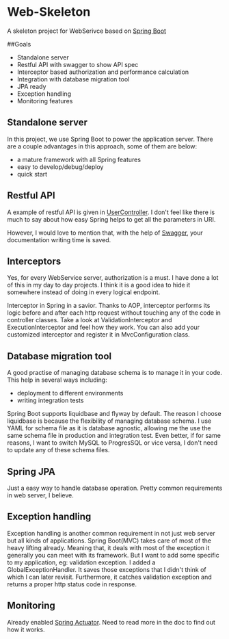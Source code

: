 # Web-Skeleton

A skeleton project for WebSerivce based on [Spring Boot](https://github.com/spring-projects/spring-boot)

##Goals

* Standalone server
* Restful API with swagger to show API spec
* Interceptor based authorization and performance calculation
* Integration with database migration tool
* JPA ready
* Exception handling
* Monitoring features

## Standalone server
In this project, we use Spring Boot to power the application server.
There are a couple advantages in this approach, some of them are below:
* a mature framework with all Spring features
* easy to develop/debug/deploy
* quick start

## Restful API
A example of restful API is given in [UserController](src/main/java/me/jamc/skeleton/controller/UserController.java).
I don't feel like there is much to say about how easy Spring helps to get all the
parameters in URI.

However, I would love to mention that, with the help of [Swagger](http://swagger.io/),
your documentation writing time is saved.

## Interceptors
Yes, for every WebService server, authorization is a must. I have done a lot of this in
my day to day projects. I think it is a good idea to hide it somewhere instead of doing
in every logical endpoint.

Interceptor in Spring in a savior. Thanks to AOP, interceptor performs its logic
before and after each http request without touching any of the code in controller classes.
Take a look at ValidationInterceptor and ExecutionInterceptor and feel how they work.
You can also add your customized interceptor and register it in MvcConfiguration class.

## Database migration tool
A good practise of managing database schema is to manage it in your code. This help in
several ways including:
* deployment to different environments
* writing integration tests

Spring Boot supports liquidbase and flyway by default. The reason I choose liquidbase is
because the flexibility of managing database schema. I use YAML for schema file as it is
database agnostic, allowing me the use the same schema file in production and
integration test. Even better, if for same reasons, I want to switch MySQL to ProgresSQL
or vice versa, I don't need to update any of these schema files.

## Spring JPA
Just a easy way to handle database operation. Pretty common requirements in web server, I believe.

## Exception handling
Exception handling is another common requirement in not just web server but all kinds of
applications. Spring Boot(MVC) takes care of most of the heavy lifting already. Meaning that,
it deals with most of the exception it generally you can meet with its framework. But I want to
add some specific to my application, eg: validation exception. I added a GlobalExceptionHandler.
It saves those exceptions that I didn't think of which I can later revisit.
Furthermore, it catches validation exception and returns a proper http status code in response.

## Monitoring
Already enabled [Spring Actuator](http://docs.spring.io/spring-boot/docs/1.4.1.RELEASE/reference/htmlsingle/#production-ready).
Need to read more in the doc to find out how it works.
